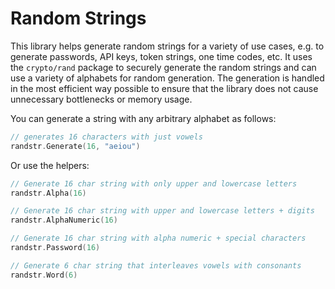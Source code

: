 # Random Strings

This library helps generate random strings for a variety of use cases, e.g. to generate passwords, API keys, token strings, one time codes, etc. It uses the `crypto/rand` package to securely generate the random strings and can use a variety of alphabets for random generation. The generation is handled in the most efficient way possible to ensure that the library does not cause unnecessary bottlenecks or memory usage.

You can generate a string with any arbitrary alphabet as follows:

```go
// generates 16 characters with just vowels
randstr.Generate(16, "aeiou")
```

Or use the helpers:

```go
// Generate 16 char string with only upper and lowercase letters
randstr.Alpha(16)

// Generate 16 char string with upper and lowercase letters + digits
randstr.AlphaNumeric(16)

// Generate 16 char string with alpha numeric + special characters
randstr.Password(16)

// Generate 6 char string that interleaves vowels with consonants
randstr.Word(6)
```